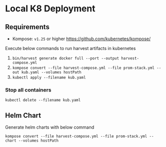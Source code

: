 # Local K8 Deployment

## Requirements
- Kompose: `v1.25` or higher https://github.com/kubernetes/kompose/

Execute below commands to run harvest artifacts in kubernetes

1. ```bin/harvest generate docker full --port --output harvest-compose.yml```
2. ```kompose convert --file harvest-compose.yml --file prom-stack.yml --out kub.yaml --volumes hostPath```
3. ```kubectl apply --filename kub.yaml```

### Stop all containers

```kubectl delete --filename kub.yaml```

## Helm Chart

Generate helm charts with below command

```
kompose convert --file harvest-compose.yml --file prom-stack.yml --chart --volumes hostPath
```